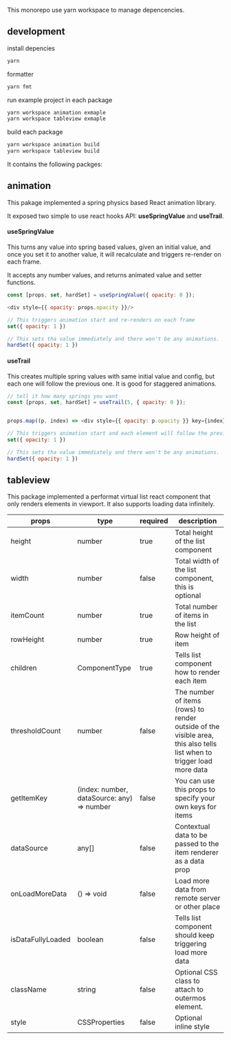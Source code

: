This monorepo use yarn workspace to manage depencencies.

## development

install depencies

```sh
yarn
```

formatter

```sh
yarn fmt
```

run example project in each package

```sh
yarn workspace animation exmaple
yarn workspace tableview exmaple
```

build each package

```sh
yarn workspace animation build
yarn workspace tableview build
```

It contains the following packges:

## animation

This pakage implemented a spring physics based React animation library.

It exposed two simple to use react hooks API: **useSpringValue** and **useTrail**.

#### useSpringValue

This turns any value into spring based values, given an initial value, and once you set it to another value, it will recalculate and triggers re-render on each frame.

It accepts any number values, and returns animated value and setter functions.

```js
const [props, set, hardSet] = useSpringValue({ opacity: 0 });

<div style={{ opacity: props.opacity }}/>

// This triggers animation start and re-renders on each frame
set({ opacity: 1 })

// This sets tha value immediately and there won't be any animations.
hardSet({ opacity: 1 })
```

#### useTrail

This creates multiple spring values with same initial value and config, but each one will follow the previous one. It is good for staggered animations.

```js
// tell it how many springs you want
const [props, set, hardSet] = useTrail(5, { opacity: 0 });


props.map((p, index) => <div style={{ opacity: p.opacity }} key={index} />)

// This triggers animation start and each element will follow the previous one
set({ opacity: 1 })

// This sets tha value immediately and there won't be any animations.
hardSet({ opacity: 1 })
```

## tableview

This package implemented a performat virtual list react component that only renders elements in viewport. It also supports loading data infinitely.

| props  | type  | required  | description  |
|---|---|---|---|
| height  | number  | true  | Total height of the list component  |
| width  | number  |  false | Total width of the list component, this is optional  |
| itemCount  | number  | true  | Total number of items in the list  |
| rowHeight  | number  |  true | Row height of item  |
| children  | ComponentType  | true  | Tells list component how to render each item  |
| thresholdCount  | number  | false  | The number of items (rows) to render outside of the visible area, this also tells list when to trigger load more data   |
| getItemKey  | (index: number, dataSource: any) => number  | false  | You can use this props to specify your own keys for items  |
| dataSource  | any[]  | false  | Contextual data to be passed to the item renderer as a data prop  |
| onLoadMoreData  | () => void  |  false | Load more data from remote server or other place  |
| isDataFullyLoaded  | boolean  |  false | Tells list component should keep triggering load more data  |
| className  | string  |  false | Optional CSS class to attach to outermos element.  |
| style  | CSSProperties  |  false | Optional inline style   |
